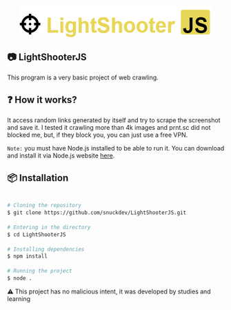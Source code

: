 <p align="center"><img src="./src/assets/logo.png"></p>


## 📷 LightShooterJS
This program is a very basic project of web crawling.

## ❓ How it works?
It access random links generated by itself and try to scrape the screenshot and save it.
I tested it crawling more than 4k images and prnt.sc did not blocked me, but, if they block you,
you can just use a free VPN.

`Note:` you must have Node.js installed to be able to run it. You can download and install it
via Node.js website [here](https://nodejs.org/).
## 📦 Installation
```bash

# Cloning the repository
$ git clone https://github.com/snuckdev/LightShooterJS.git

# Entering in the directory
$ cd LightShooterJS

# Installing dependencies
$ npm install

# Running the project
$ node .

```

⚠️ This project has no malicious intent, it was developed by studies and learning